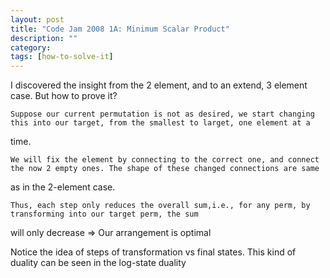 ```yaml
---
layout: post
title: "Code Jam 2008 1A: Minimum Scalar Product"
description: ""
category: 
tags: [how-to-solve-it]
---
```


I discovered the insight from the 2 element, and to an extend, 3 element case. But how to prove it?

    Suppose our current permutation is not as desired, we start changing this into our target, from the smallest to larget, one element at a
time. 

    We will fix the element by connecting to the correct one, and connect the now 2 empty ones. The shape of these changed connections are same
as in the 2-element case. 

    Thus, each step only reduces the overall sum,i.e., for any perm, by transforming into our target perm, the sum
will only decrease => Our arrangement is optimal

Notice the idea of steps of transformation vs final states. This kind of duality can be seen in the log-state duality
